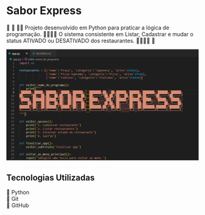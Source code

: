 # Sabor Express

🚀 🚀 🤸🚀 Projeto desenvolvido em Python para praticar a lógica de programação. 🧑‍💻🧑‍💻 O sistema consistente em Listar, Cadastrar e mudar o status ATIVADO ou DESATIVADO dos restaurantes. 🧑‍💻🚀🚀 🚀 

<img src='./imagem/sabor express.png'>


## Tecnologias Utilizadas

🚀 Python <br>
🚀 Git <br>
🚀 GitHub



